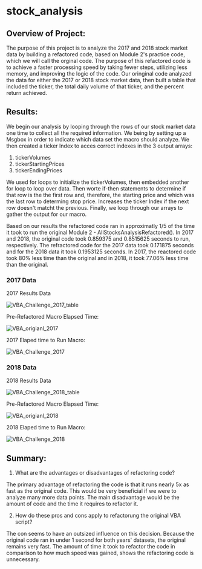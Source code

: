 # stock_analysis

## Overview of Project:

The purpose of this project is to analyze the 2017 and 2018 stock market data by building a refactored code, based on Module 2's practice code, which we will call the orginal code. The purpose of this refactored code is to achieve a faster processing speed by taking fewer steps, utilizing less memory, and improving the logic of the code. Our oringinal code analyzed the data for either the 2017 or 2018 stock market data, then built a table that included the ticker, the total daily volume of that ticker, and the percent return achieved. 

## Results: 

We begin our analysis by looping through the rows of our stock market data one time to collect all the required information. We being by setting up a Msgbox in order to indicate which data set the macro should analyze. We then created a ticker Index to acces correct indexes in the 3 output arrays:
1. tickerVolumes
2. tickerStartingPrices
3. tickerEndingPrices

We used for loops to initialize the tickerVolumes, then embedded another for loop to loop over data. Then worte if-then statements to determine if that row is the the first row and, therefore, the starting price and which was the last row to determing stop price. Increases the ticker Index if the next row doesn't matcht the previous. Finally, we loop through our arrays to gather the output for our macro.


Based on our results the refactored code ran in approximatly 1/5 of the time it took to run the original Module 2 - AllStocksAnalysisRefactored(). In 2017 and 2018, the original code took 0.859375 and 0.8515625 seconds to run, respectively. The refractored code for the 2017 data took 0.171875 seconds and for the 2018 data it took 0.1953125 seconds. In 2017, the reactored code took 80% less time than the original and in 2018, it took 77.06% less time than the original.




### 2017 Data

2017 Results Data

![VBA_Challenge_2017_table](https://user-images.githubusercontent.com/99375741/179375070-dd012da8-977d-41ed-a832-4d37a5164edd.png)



Pre-Refactored Macro Elapsed Time:

![VBA_origianl_2017](https://user-images.githubusercontent.com/99375741/179375157-c4f24dfe-f73b-481a-bfbc-050721ed9b31.png)



2017 Elaped time to Run Macro:

![VBA_Challenge_2017](https://user-images.githubusercontent.com/99375741/179375073-d0b883ec-4e88-4ce2-9bbb-1cd1ae682128.png)







### 2018 Data

2018 Results Data 

![VBA_Challenge_2018_table](https://user-images.githubusercontent.com/99375741/179375180-092c7110-170d-4efc-a966-23fa50b5bccf.png)



Pre-Refactored Macro Elapsed Time:

![VBA_origianl_2018](https://user-images.githubusercontent.com/99375741/179375174-4a839957-392f-4161-8dad-33bfdc76f50b.png)



2018 Elaped time to Run Macro:

![VBA_Challenge_2018](https://user-images.githubusercontent.com/99375741/179375186-737317b9-3169-4992-93ca-9c1f0876d53e.png)






## Summary:

1. What are the advantages or disadvantages of refactoring code?

The primary advantage of refactoring the code is that it runs nearly 5x as fast as the original code. This would be very beneficial if we were to analyze many more data points. The main disadvantage would be the amount of code and the time it requires to refactor it.

2. How do these pros and cons apply to refactorung the original VBA script?

The con seems to have an outsized influence on this decision. Because the original code ran in under 1 second for both years' datasets, the original remains very fast. The amount of time it took to refactor the code in comparison to how much speed was gained, shows the refactoring code is unnecessary.
